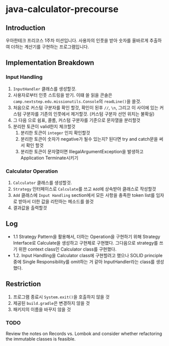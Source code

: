 # java-calculator-precourse
## Introduction
우아한테크 프리코스 1주차 미션입니다. 사용자의 인풋을 받아 숫자를 올바르게 추출하여 더하는 계산기를 구현하는 프로그램입니다. 
## Implementation Breakdown
### Input Handling
1. `InputHandler` 클래스를 생성할것.
2. 사용자로부터 인풋 스트링을 받기. 이떄 쓸 읽을 콘솔은 `camp.nextstep.edu.missionutils.Console`의 `readLine()`을 쓸것.
3. 처음으로 커스텀 구분자를 확인 할것, 확인이 된후 `//`, `\n`, 그리고 이 사이에 있는 커스텀 구분자를 기존의 인풋에서 제거할것. (커스텀 구분자 선언 위치는 불확실)
4. 그 다음 으로 쉼표, 콜롬, 커스텀 구분자를 기준으로 문자열을 분리할것 
5. 분리한 토큰이 valid한지 체크할것
   1. 분리한 토큰이 `integer` 인지 확인할것 
   2. 분리한 토큰이 숫자가 negative가 될수 있는지? 된다면 try and catch문을 써서 확인 할것 
   3. 분리한 토큰이 문자열이면 IllegalArgumentException을 발생하고 Application Terminate시키기 
### Calculator Operation
1. `Calculator` 클래스를 생성할것.
2. `Strategy` 인터페이스로 `Calculate`를 쓰고 `Add`에 상속받아 클래스로 작성할것
3. `Add` 클래스에 `Input Handling` section에서 모든 사항을 충족한 token list를 임자로 받아서 더한 값을 리턴하는 메소드를 쓸것 
4. 결과값을 출력할것

## Log
- 1.1 Strategy Pattern을 활용해서, 더하는 Operation을 구현하기 위해 Strategy Interface로 Calculate을 생성하고 구현체로 구현했다. 그다음으로 strategy를 쓰기 위한 context class인 Calculator class를 구현했다. 
- 1.2. Input Handling을 Calculator class에 구현할려고 했으나 SOLID principle 중에 Single Responsibility를 omit하는 거 같아 InputHandler라는 class를 생성했다.

## Restriction
1. 프로그램 종료시 `System.exit()`을 호출하지 않을 것
2. 제공된 `build.gradle`은 변경하지 않을 것
3. 패키지의 이름을 바꾸지 않을 것

### TODO
Review the notes on Records vs. Lombok and consider whether refactoring the immutable classes is feasible.
